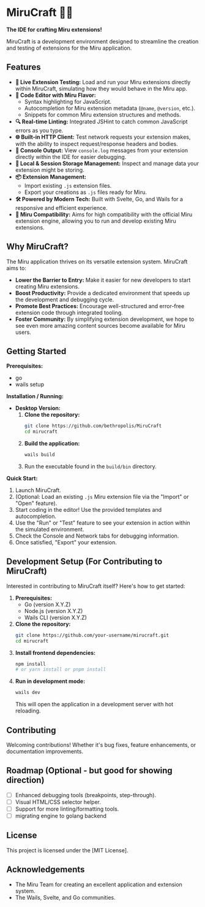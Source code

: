 # MiruCraft 🎨✨

**The IDE for crafting Miru extensions!**

MiruCraft is a development environment designed to streamline the creation and testing of extensions for the Miru application.

## Features

*   **🚀 Live Extension Testing:** Load and run your Miru extensions directly within MiruCraft, simulating how they would behave in the Miru app.
*   **📝 Code Editor with Miru Flavor:**
    *   Syntax highlighting for JavaScript.
    *   Autocompletion for Miru extension metadata (`@name`, `@version`, etc.).
    *   Snippets for common Miru extension structures and methods.
*   **🔍 Real-time Linting:** Integrated JSHint to catch common JavaScript errors as you type.
*   **🌐 Built-in HTTP Client:** Test network requests your extension makes, with the ability to inspect request/response headers and bodies.
*   **📜 Console Output:** View `console.log` messages from your extension directly within the IDE for easier debugging.
*   **💾 Local & Session Storage Management:** Inspect and manage data your extension might be storing.
*   **📦 Extension Management:**
    *   Import existing `.js` extension files.
    *   Export your creations as `.js` files ready for Miru.
*   **🛠️ Powered by Modern Tech:** Built with Svelte, Go, and Wails for a responsive and efficient experience.
*   **📄 Miru Compatibility:** Aims for high compatibility with the official Miru extension engine, allowing you to run and develop existing Miru extensions.

## Why MiruCraft?

The Miru application thrives on its versatile extension system. MiruCraft aims to:

*   **Lower the Barrier to Entry:** Make it easier for new developers to start creating Miru extensions.
*   **Boost Productivity:** Provide a dedicated environment that speeds up the development and debugging cycle.
*   **Promote Best Practices:** Encourage well-structured and error-free extension code through integrated tooling.
*   **Foster Community:** By simplifying extension development, we hope to see even more amazing content sources become available for Miru users.

## Getting Started

**Prerequisites:**

*  go
*  wails setup

**Installation / Running:**

*   **Desktop Version:**
    1.  **Clone the repository:**
        ```bash
        git clone https://github.com/bethropolis/MiruCraft
        cd mirucraft
        ```
    2.  **Build the application:**
        ```bash
        wails build
        ```
    3.  Run the executable found in the `build/bin` directory.

**Quick Start:**

1.  Launch MiruCraft.
2.  (Optional: Load an existing `.js` Miru extension file via the "Import" or "Open" feature).
3.  Start coding in the editor! Use the provided templates and autocompletion.
4.  Use the "Run" or "Test" feature to see your extension in action within the simulated environment.
5.  Check the Console and Network tabs for debugging information.
6.  Once satisfied, "Export" your extension.


## Development Setup (For Contributing to MiruCraft)

Interested in contributing to MiruCraft itself? Here's how to get started:

1.  **Prerequisites:**
    *   Go (version X.Y.Z)
    *   Node.js (version X.Y.Z)
    *   Wails CLI (version X.Y.Z)
2.  **Clone the repository:**
    ```bash
    git clone https://github.com/your-username/mirucraft.git
    cd mirucraft
    ```
3.  **Install frontend dependencies:**
    ```bash
    npm install
    # or yarn install or pnpm install
    ```
4.  **Run in development mode:**
    ```bash
    wails dev
    ```
    This will open the application in a development server with hot reloading.

## Contributing

Welcoming contributions! Whether it's bug fixes, feature enhancements, or documentation improvements.


## Roadmap (Optional - but good for showing direction)

*   [ ] Enhanced debugging tools (breakpoints, step-through).
*   [ ] Visual HTML/CSS selector helper.
*   [ ] Support for more linting/formatting tools.
*   [ ] migrating engine to golang backend

## License

This project is licensed under the [MIT License].

## Acknowledgements

*   The Miru Team for creating an excellent application and extension system.
*   The Wails, Svelte, and Go communities.

